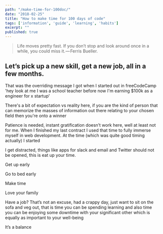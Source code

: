 ```yaml
---
path: "/make-time-for-100doc/"
date: "2018-02-25"
title: "How to make time for 100 days of code"
tags: ['information', 'guide', 'learning', 'habits']
excerpt: ""
published: true
---
```


> Life moves pretty fast. If you don’t stop and look around once in a
> while, you could miss it. — Ferris Bueller.

## Let’s pick up a new skill, get a new job, all in a few months.

That was the overriding message I got when I started out in
freeCodeCamp 'hey look at me I was a school teacher before now I'm
earning $100k as a engineer for x startup'

There's a bit of expectation vs reality here, if you are the kind of
person that can memorize the masses of information out there relating
to your chosen field then you're onto a winner

Patience is needed, instant gratification doesn’t work here, well at
least not for me. When I finished my last contract I used that time to
fully immerse myself in web development. At the time (which was quite
good timing actually) I started

I get distracted, things like apps for slack and email and Twitter
should not be opened, this is eat up your time.

Get up early

Go to bed early

Make time

Love your family

Have a job? That’s not an excuse, had a crappy day, just want to sit
on the sofa and veg out, that is time you can be spending learning and
also time you can be enjoying some downtime with your significant
other which is equally as important to your well-being

It’s a balance
